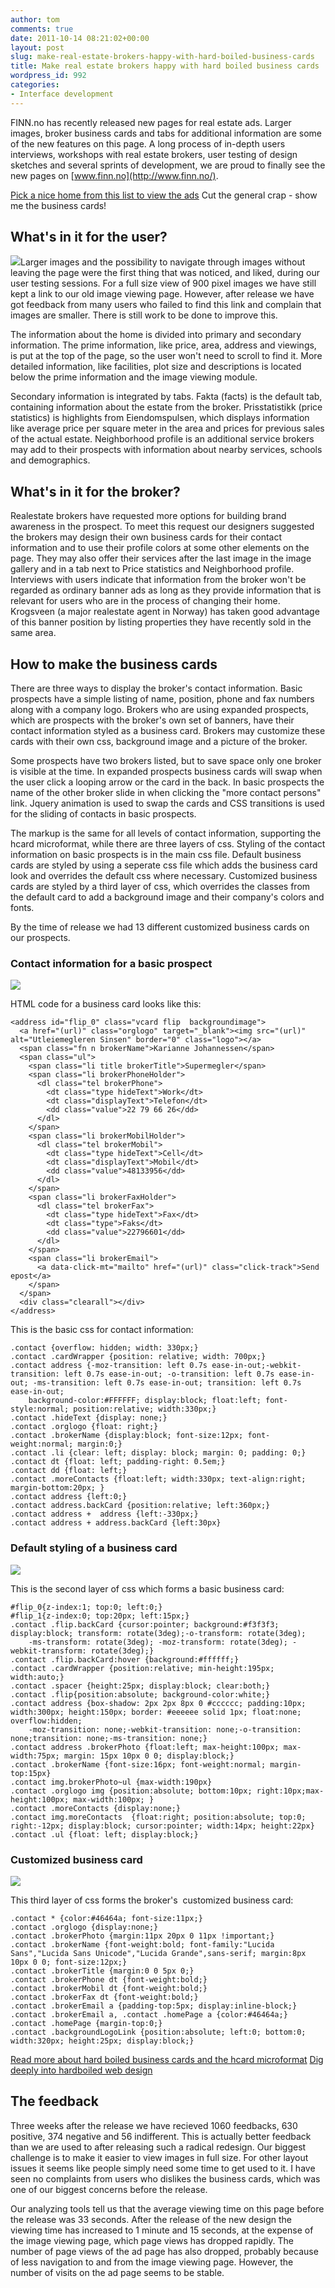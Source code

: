 ```yaml
---
author: tom
comments: true
date: 2011-10-14 08:21:02+00:00
layout: post
slug: make-real-estate-brokers-happy-with-hard-boiled-business-cards
title: Make real estate brokers happy with hard boiled business cards
wordpress_id: 992
categories:
- Interface development
---
```


FINN.no has recently released new pages for real estate ads. Larger images, broker business cards and tabs for additional information are some of the new features on this page. A long process of in-depth users interviews, workshops with real estate brokers, user testing of design sketches and several sprints of development, we are proud to finally see the new pages on [www.finn.no](http://www.finn.no/).

[Pick a nice home from this list to view the ads](http://www.finn.no/finn/realestate/homes/result??sort=3)
Cut the general crap - show me the business cards!



## What's in it for the user?


[![](http://tech.finn.no/wp-content/uploads/2011/10/full_ad-264x600.jpg)](http://tech.finn.no/2011/10/14/make-real-estate-brokers-happy-with-hard-boiled-business-cards/full_ad/)Larger images and the possibility to navigate through images without leaving the page were the first thing that was noticed, and liked, during our user testing sessions. For a full size view of 900 pixel images we have still kept a link to our old image viewing page. However, after release we have got feedback from many users who failed to find this link and complain that images are smaller. There is still work to be done to improve this.

The information about the home is divided into primary and secondary information. The prime information, like price, area, address and viewings, is put at the top of the page, so the user won't need to scroll to find it. More detailed information, like facilities, plot size and descriptions is located below the prime information and the image viewing module.

Secondary information is integrated by tabs. Fakta (facts) is the default tab, containing information about the estate from the broker. Prisstatistikk (price statistics) is highlights from Eiendomspulsen, which displays information like average price per square meter in the area and prices for previous sales of the actual estate. Neighborhood profile is an additional service brokers may add to their prospects with information about nearby services, schools and demographics.


## What's in it for the broker?


Realestate brokers have requested more options for building brand awareness in the prospect. To meet this request our designers suggested the brokers may design their own business cards for their contact information and to use their profile colors at some other elements on the page. They may also offer their services after the last image in the image gallery and in a tab next to Price statistics and Neighborhood profile. Interviews with users indicate that information from the broker won't be regarded as ordinary banner ads as long as they provide information that is relevant for users who are in the process of changing their home. Krogsveen (a major realestate agent in Norway) has taken good advantage of this banner position by listing properties they have recently sold in the same area.



## How to make the business cards


There are three ways to display the broker's contact information. Basic prospects have a simple listing of name, position, phone and fax numbers along with a company logo. Brokers who are using expanded prospects, which are prospects with the broker's own set of banners, have their contact information styled as a business card. Brokers may customize these cards with their own css, background image and a picture of the broker.

Some prospects have two brokers listed, but to save space only one broker is visible at the time. In expanded prospects business cards will swap when the user click a looping arrow or the card in the back. In basic prospects the name of the other broker slide in when clicking the "more contact persons" link. Jquery animation is used to swap the cards and CSS transitions is used for the sliding of contacts in basic prospects.

The markup is the same for all levels of contact information, supporting the hcard microformat, while there are three layers of css. Styling of the contact information on basic prospects is in the main css file. Default business cards are styled by using a seperate css file which adds the business card look and overrides the default css where necessary. Customized business cards are styled by a third layer of css, which overrides the classes from the default card to add a background image and their company's colors and fonts.

By the time of release we had 13 different customized business cards on our prospects.


### Contact information for a basic prospect


[![](http://tech.finn.no/wp-content/uploads/2011/10/basic_contact.png)](http://tech.finn.no/2011/10/14/make-real-estate-brokers-happy-with-hard-boiled-business-cards/basic_contact/)

HTML code for a business card looks like this:

    
    
    <address id="flip_0" class="vcard flip  backgroundimage">
      <a href="(url)" class="orglogo" target="_blank"><img src="(url)" alt="Utleiemegleren Sinsen" border="0" class="logo"></a>
      <span class="fn n brokerName">Karianne Johannessen</span>
      <span class="ul">
        <span class="li title brokerTitle">Supermegler</span>
        <span class="li brokerPhoneHolder">
          <dl class="tel brokerPhone">
            <dt class="type hideText">Work</dt>
            <dt class="displayText">Telefon</dt>
            <dd class="value">22 79 66 26</dd>
          </dl>
        </span>
        <span class="li brokerMobilHolder">
          <dl class="tel brokerMobil">
            <dt class="type hideText">Cell</dt>
            <dt class="displayText">Mobil</dt>
            <dd class="value">48133956</dd>
          </dl>
        </span>
        <span class="li brokerFaxHolder">
          <dl class="tel brokerFax">
            <dt class="type hideText">Fax</dt>
            <dt class="type">Faks</dt>
            <dd class="value">22796601</dd>
          </dl>
        </span>
        <span class="li brokerEmail">
          <a data-click-mt="mailto" href="(url)" class="click-track">Send epost</a>
        </span>
      </span>
      <div class="clearall"></div>
    </address>
    


This is the basic css for contact information:

    
    .contact {overflow: hidden; width: 330px;}
    .contact .cardWrapper {position: relative; width: 700px;}
    .contact address {-moz-transition: left 0.7s ease-in-out;-webkit-transition: left 0.7s ease-in-out; -o-transition: left 0.7s ease-in-out; -ms-transition: left 0.7s ease-in-out; transition: left 0.7s ease-in-out;
        background-color:#FFFFFF; display:block; float:left; font-style:normal; position:relative; width:330px;}
    .contact .hideText {display: none;}
    .contact .orglogo {float: right;}
    .contact .brokerName {display:block; font-size:12px; font-weight:normal; margin:0;}
    .contact .li {clear: left; display: block; margin: 0; padding: 0;}
    .contact dt {float: left; padding-right: 0.5em;}
    .contact dd {float: left;}
    .contact .moreContacts {float:left; width:330px; text-align:right; margin-bottom:20px; }
    .contact address {left:0;}
    .contact address.backCard {position:relative; left:360px;}
    .contact address +  address {left:-330px;}
    .contact address + address.backCard {left:30px}




### Default styling of a business card


[![](http://tech.finn.no/wp-content/uploads/2011/10/card_basic.png)](http://tech.finn.no/2011/10/14/make-real-estate-brokers-happy-with-hard-boiled-business-cards/card_basic/)

This is the second layer of css which forms a basic business card:

    
    #flip_0{z-index:1; top:0; left:0;}
    #flip_1{z-index:0; top:20px; left:15px;}
    .contact .flip.backCard {cursor:pointer; background:#f3f3f3; display:block; transform: rotate(3deg);-o-transform: rotate(3deg);
        -ms-transform: rotate(3deg); -moz-transform: rotate(3deg); -webkit-transform: rotate(3deg);}
    .contact .flip.backCard:hover {background:#ffffff;}
    .contact .cardWrapper {position:relative; min-height:195px; width:auto;}
    .contact .spacer {height:25px; display:block; clear:both;}
    .contact .flip{position:absolute; background-color:white;}
    .contact address {box-shadow: 2px 2px 8px 0 #cccccc; padding:10px; width:300px; height:150px; border: #eeeeee solid 1px; float:none; overflow:hidden;
        -moz-transition: none;-webkit-transition: none;-o-transition: none;transition: none;-ms-transition: none;}
    .contact address .brokerPhoto {float:left; max-height:100px; max-width:75px; margin: 15px 10px 0 0; display:block;}
    .contact .brokerName {font-size:16px; font-weight:normal; margin-top:15px}
    .contact img.brokerPhoto~ul {max-width:190px}
    .contact .orglogo img {position:absolute; bottom:10px; right:10px;max-height:100px; max-width:100px; }
    .contact .moreContacts {display:none;}
    .contact img.moreContacts  {float:right; position:absolute; top:0; right:-12px; display:block; cursor:pointer; width:14px; height:22px}
    .contact .ul {float: left; display:block;}




### Customized business card


[![](http://tech.finn.no/wp-content/uploads/2011/10/card_customized1.png)](http://tech.finn.no/2011/10/14/make-real-estate-brokers-happy-with-hard-boiled-business-cards/card_customized-2/)

This third layer of css forms the broker's  customized business card:

    
    .contact * {color:#46464a; font-size:11px;}
    .contact .orglogo {display:none;}
    .contact .brokerPhoto {margin:11px 20px 0 11px !important;}
    .contact .brokerName {font-weight:bold; font-family:"Lucida Sans","Lucida Sans Unicode","Lucida Grande",sans-serif; margin:8px 10px 0 0; font-size:12px;}
    .contact .brokerTitle {margin:0 0 5px 0;}
    .contact .brokerPhone dt {font-weight:bold;}
    .contact .brokerMobil dt {font-weight:bold;}
    .contact .brokerFax dt {font-weight:bold;}
    .contact .brokerEmail a {padding-top:5px; display:inline-block;}
    .contact .brokerEmail a, .contact .homePage a {color:#46464a;}
    .contact .homePage {margin-top:0;}
    .contact .backgroundLogoLink {position:absolute; left:0; bottom:0; width:320px; height:25px; display:block;}



[Read more about hard boiled business cards and the hcard microformat](http://blog.whatfettle.com/2010/01/14/hardboiled-hcards/)
[Dig deeply into hardboiled web design](http://hardboiledwebdesign.com/)



## The feedback


Three weeks after the release we have recieved 1060 feedbacks, 630 positive, 374 negative and 56 indifferent. This is actually better feedback than we are used to after releasing such a radical redesign. Our biggest challenge is to make it easier to view images in full size. For other layout issues it seems like people simply need some time to get used to it. I have seen no complaints from users who dislikes the business cards, which was one of our biggest concerns before the release.

Our analyzing tools tell us that the average viewing time on this page before the release was 33 seconds. After the release of the new design the viewing time has increased to 1 minute and 15 seconds, at the expense of the image viewing page, which page views has dropped rapidly. The number of page views of the ad page has also dropped, probably because of less navigation to and from the image viewing page. However, the number of visits on the ad page seems to be stable.
